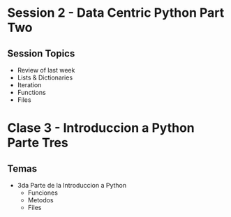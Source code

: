 # Session 2 - Data Centric Python Part Two


## Session Topics

* Review of last week
* Lists & Dictionaries
* Iteration
* Functions
* Files
# Clase 3 - Introduccion a Python Parte Tres


## Temas

* 3da Parte de la Introduccion a Python
    * Funciones
    * Metodos
    * Files
